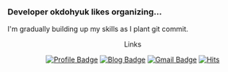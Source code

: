 ### Developer okdohyuk likes organizing...

I'm gradually building up my skills as I plant git commit.

<div align=center>
Links

[![Profile Badge](https://img.shields.io/badge/-Profile-4E61FF?style=flat-square&logo=About.me&logoColor=white&link=https://www.rocketpunch.com/@okdohyuk)](https://www.rocketpunch.com/@okdohyuk)
[![Blog Badge](https://img.shields.io/badge/-Blog-C16DFA?style=flat-square&logo=blogger&logoColor=white&link=https://okdohyuk.tistory.com/)](https://okdohyuk.tistory.com/)
[![Gmail Badge](https://img.shields.io/badge/-Gmail-d14836?style=flat-square&logo=Gmail&logoColor=white&link=mailto:okdohyuk@gmail.com)](mailto:okdohyuk@gmail.com)
[![Hits](https://hits.seeyoufarm.com/api/count/incr/badge.svg?url=https%3A%2F%2Fgithub.com%2Fokdohyuk&count_bg=%2379C83D&title_bg=%23555555&icon=github.svg&icon_color=%23FFFFFF&title=Hits&edge_flat=false)](https://github.com/okdohyuk)

</div>
